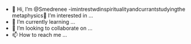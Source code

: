 - 👋 Hi, I’m @Smedrenee
-imintrestwdinspiritualityandcurrantstudyingthe metaphysics👀 I’m interested in ...
- 🌱 I’m currently learning ...
- 💞️ I’m looking to collaborate on ...
- 📫 How to reach me ...

<!---
Smedrenee/Smedrenee is a ✨ special ✨ repository because its `README.md` (this file) appears on your GitHub profile.
You can click the Preview link to take a look at your changes.
--->
